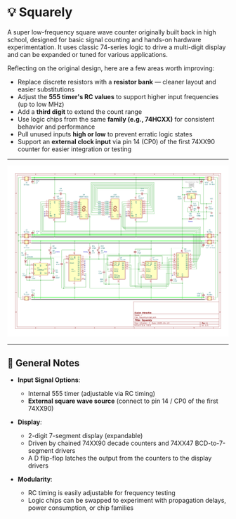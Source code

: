 # 💡 Squarely

A super low-frequency square wave counter originally built back in high school, designed for basic signal counting and hands-on hardware experimentation. It uses classic 74-series logic to drive a multi-digit display and can be expanded or tuned for various applications.

Reflecting on the original design, here are a few areas worth improving:

- Replace discrete resistors with a **resistor bank** — cleaner layout and easier substitutions
- Adjust the **555 timer's RC values** to support higher input frequencies (up to low MHz)
- Add a **third digit** to extend the count range
- Use logic chips from the same **family (e.g., 74HCXX)** for consistent behavior and performance
- Pull unused inputs **high or low** to prevent erratic logic states
- Support an **external clock input** via pin 14 (CP0) of the first 74XX90 counter for easier integration or testing

---

![Schematic](Schematic.png)

---

## 🔹 General Notes

- **Input Signal Options**:
  - Internal 555 timer (adjustable via RC timing)
  - **External square wave source** (connect to pin 14 / CP0 of the first 74XX90)

- **Display**:
  - 2-digit 7-segment display (expandable)
  - Driven by chained 74XX90 decade counters and 74XX47 BCD-to-7-segment drivers
  - A D flip-flop latches the output from the counters to the display drivers

- **Modularity**:
  - RC timing is easily adjustable for frequency testing
  - Logic chips can be swapped to experiment with propagation delays, power consumption, or chip families
